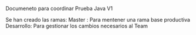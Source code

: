 Documeneto para coordinar Prueba Java V1

Se han creado las ramas:
Master : Para mentener una rama base productiva
Desarrollo: Para gestionar los cambios necesarios al Team

